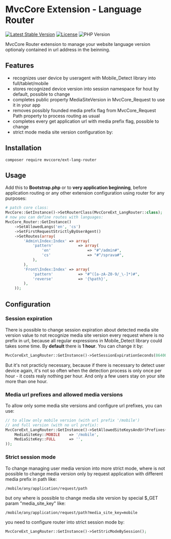 # MvcCore Extension - Language Router

[![Latest Stable Version](https://img.shields.io/badge/Stable-v3.2.0-brightgreen.svg?style=plastic)](https://github.com/mvccore/ext-lang-router/releases)
[![License](https://img.shields.io/badge/Licence-BSD-brightgreen.svg?style=plastic)](https://mvccore.github.io/docs/mvccore/3.0.0/LICENCE.md)
![PHP Version](https://img.shields.io/badge/PHP->=5.3-brightgreen.svg?style=plastic)

MvcCore Router extension to manage your website language version optionaly contained in url address in the beinning.

## Features
- recognizes user device by useragent with Mobile_Detect library into full/tablet/mobile
- stores recognized device version into session namespace for hout by default, possible to change
- completes public property MediaSiteVersion in MvcCore_Request to use it in your app
- removes possibly founded media prefix flag from MvcCore_Request Path property to 
  process routing as usual
- completes every get application url with media prefix flag, possible to change
- strict mode media site version configuration by:


## Installation
```shell
composer require mvccore/ext-lang-router
```

## Usage
Add this to **Bootstrap.php** or to **very application beginning**, 
before application routing or any other extension configuration
using router for any purposes:
```php
# patch core class:
MvcCore::GetInstance()->SetRouterClass(MvcCoreExt_LangRouter::class);
# now you can define routes with languages:
MvcCore_Router::GetInstance()
	->SetAllowedLangs('en', 'cs')
	->SetFirstRequestStrictlyByUserAgent()
	->SetRoutes(array(
		'Admin\Index:Index'	=> array(
			'pattern'			=> array(
				'en'				=> "#^/admin#",
				'cs'				=> "#^/sprava#",
			),
		),
		'Front\Index:Index'	=> array(
			'pattern'			=> "#^([a-zA-Z0-9/_\-]*)#",
			'reverse'			=> '{%path}',
		),
	));
```

## Configuration

### Session expiration
There is possible to change session expiration about detected media
site version value to not recognize media site version every request
where is no prefix in url, because all regular expressions in Mobile_Detect
library could takes some time. By **default** there is **1 hour**. 
You can change it by:
```php
MvcCoreExt_LangRouter::GetInstance()->SetSessionExpirationSeconds(86400); // day
```
But it's not practicly necessary, because if there is necessary to detect
user device again, it's not so often when the detection process is only 
once per hour - it costs realy nothing per hour. And only a few users stay
on your site more than one hour.

### Media url prefixes and allowed media versions
To allow only some media site versions and configure url prefixes, you can use:
```php
// to allow only mobile version (with url prefix '/mobile') 
// and full version (with no url prefix):
MvcCoreExt_LangRouter::GetInstance()->SetAllowedSiteKeysAndUrlPrefixes(array(
	MediaSiteKey::MOBILE	=> '/mobile',
	MediaSiteKey::FULL		=> '',
));
```

### Strict session mode
To change managing user media version into more strict mode,
where is not possible to change media version only by request 
application with different media prefix in path like:
```
/mobile/any/application/request/path
```
but ony where is possible to change media site version by 
special $_GET param "media_site_key" like:
```
/mobile/any/application/request/path?media_site_key=mobile
```
you need to configure router into strict session mode by:
```php
MvcCoreExt_LangRouter::GetInstance()->SetStricModeBySession();
```

